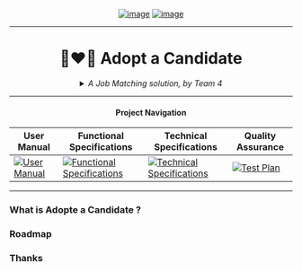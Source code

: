 <div align="center">

  <a href="https://g.co/kgs/Xab1NH1">![image](https://img.shields.io/badge/Made_In-Vierzon-green)</a>
  <a href="https://algosup.com/en.html">![image](https://img.shields.io/badge/Made_At-ALGOSUP-blue)</a>

</div>
<hr>
<div align="center">
  
  # 👨‍❤️‍👨 Adopt a Candidate
  
</div>

<div align="center">
  
  
  
</div>

<div align="center">


<details>
<summary><em>A Job Matching solution, by Team 4</em></summary>

  
| **Photo** | **Name** | **Role** | **GitHub/LinkedIn** |
|---|---|---|---|
| ![Victor LEROY](https://github.com/algosup/2023-2024-project-5-flutter-team-4/assets/114522530/032154d5-10a1-4f88-bf42-3f36e73996f3) | Victor LEROY | Project Manager | [GitHub](https://github.com/Victor-Leroy) \| [LinkedIn](https://www.linkedin.com/search/results/all/?fetchDeterministicClustersOnly=true&heroEntityKey=urn%3Ali%3Afsd_profile%3AACoAADlKydsBJjnSc0SNh0Ar8rJcDoxxGh01pSs&keywords=victor%20leroy&origin=RICH_QUERY_SUGGESTION&position=0&searchId=5bedcd0b-038e-4487-bfae-8815fad5e9c6&sid=4kH&spellCorrectionEnabled=false) |
| ![Mathis KAKAL](https://github.com/algosup/2023-2024-project-5-flutter-team-4/assets/114522530/4dee9f5c-c7b6-4124-b629-037b325d19e0) | Mathis KAKAL | Program Manager | [GitHub](https://github.com/mathiskakal) \| [LinkedIn](https://www.linkedin.com/in/mathis-k-a239ba10a/) |
| ![Grégory PAGNOUX](https://github.com/algosup/2023-2024-project-5-flutter-team-4/assets/114522530/dbc1a5d6-b308-4d49-93cf-87f06d581bcb) | Grégory PAGNOUX | Technical Lead | [GitHub](https://github.com/Gregory-Pagnoux) \| [LinkedIn](https://www.linkedin.com/in/gr%C3%A9gory-pagnoux-313b3a251/) |
| ![Laurent BOUQUIN](https://github.com/algosup/2023-2024-project-5-flutter-team-4/assets/114522530/cc1ed819-e7b3-47e5-8fc2-fd99f619f895) | Laurent BOUQUIN | Software Developer | [GitHub](https://github.com/laurentbouquin) \| [LinkedIn](https://www.linkedin.com/in/laurentb22/) |
| ![Benoît DE KEYN](https://github.com/algosup/2023-2024-project-5-flutter-team-4/assets/114522530/32d436c3-7e14-42df-a142-f178174f9f35) | Benoît DE KEYN | Technical Writer | [GitHub](https://github.com/benoitdekeyn) \| [LinkedIn](https://www.linkedin.com/in/beno%C3%AEt-de-keyn-71611b293/) |
| ![Aurélien FERNANDEZ](https://github.com/algosup/2023-2024-project-5-flutter-team-4/assets/114522530/c805b317-4eea-48d9-b368-46092c9a6a4f) | Aurélien FERNANDEZ | Quality Assurance | [GitHub](https://github.com/aurelienfernandez) \| [LinkedIn](https://www.linkedin.com/search/results/all/?fetchDeterministicClustersOnly=true&heroEntityKey=urn%3Ali%3Afsd_profile%3AACoAADKQMLMBmDc7fy0ugmSmpmyTuEKM48sngYA&keywords=aur%C3%A9lien%20fernandez&origin=RICH_QUERY_SUGGESTION&position=0&searchId=04299389-6be2-44fe-b653-0b5276cd74cb&sid=Qd~&spellCorrectionEnabled=false) |













</details>

</div>

<hr>
<!--
<div align="left">

  #### Project Statuses:
  
</div>

<div align="right">

  <span>STATUS 1</span>
  <span>STATUS 2</span>
  <span>STATUS 3</span>
  
</div>

<hr>
-->

<div align="center">

#### Project Navigation

|User Manual|Functional Specifications|Technical Specifications|Quality Assurance|
|---|---|---|---|
|<a href="#"><img alt="User Manual" src="https://github.com/algosup/2023-2024-project-5-flutter-team-4/assets/114522530/430fb10d-6d5a-46d7-a946-c4081317873a"></img></a>|<a href="#"><img alt="Functional Specifications" src="https://github.com/algosup/2023-2024-project-5-flutter-team-4/assets/114522530/0f97b0df-b48f-4f1d-b21a-80f15794cf8e"></img></a>|<a href="#"><img alt="Technical Specifications" src="https://github.com/algosup/2023-2024-project-5-flutter-team-4/assets/114522530/60fcbc01-b234-48cc-bd1a-3fe4305954b9"></img></a>|<a href="#"><img alt="Test Plan" src="https://github.com/algosup/2023-2024-project-5-flutter-team-4/assets/114522530/da5a7989-ebfb-414c-b474-dc6e7bbd6b14"></img></a>|


</div>

<hr>


### What is Adopte a Candidate ?

### Roadmap

### Thanks

